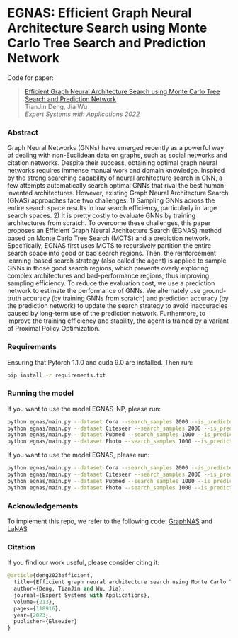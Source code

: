 # EGNAS: Efficient Graph Neural Architecture Search using Monte Carlo Tree Search and Prediction Network
Code for paper:  
> [Efficient Graph Neural Architecture Search using Monte Carlo Tree Search and Prediction Network](https://www.sciencedirect.com/science/article/abs/pii/S0957417422019340)  
> TianJin Deng, Jia Wu   
> *Expert Systems with Applications 2022*

### Abstract  
Graph Neural Networks (GNNs) have emerged recently as a powerful way of dealing with
non-Euclidean data on graphs, such as social networks and citation networks. 
Despite their success, obtaining optimal graph neural networks requires immense
manual work and domain knowledge. Inspired by the strong searching capability of 
neural architecture search in CNN, a few attempts automatically search optimal 
GNNs that rival the best human-invented architectures. However, existing Graph 
Neural Architecture Search (GNAS) approaches face two challenges: 1) Sampling 
GNNs across the entire search space results in low search efficiency, 
particularly in large search spaces. 2) It is pretty costly to evaluate GNNs by 
training architectures from scratch. To overcome these challenges, 
this paper proposes an Efficient Graph Neural Architecture Search (EGNAS) method based on 
Monte Carlo Tree Search (MCTS) and a prediction network. Specifically, 
EGNAS first uses MCTS to recursively partition the entire search space into 
good or bad search regions. Then, the reinforcement learning-based search 
strategy (also called the agent) is applied to sample GNNs in those good search 
regions, which prevents overly exploring complex architectures and 
bad-performance regions, thus improving sampling efficiency. 
To reduce the evaluation cost, we use a prediction network to estimate the 
performance of GNNs. We alternately use ground-truth accuracy (by training GNNs 
from scratch) and prediction accuracy (by the prediction network) to update the 
search strategy to avoid inaccuracies caused by long-term use of the prediction 
network. Furthermore, to improve the training efficiency and stability, 
the agent is trained by a variant of Proximal Policy Optimization.

### Requirements  
Ensuring that Pytorch 1.1.0 and cuda 9.0 are installed. Then run:
```bash
pip install -r requirements.txt
```

### Running the model
If you want to use the model EGNAS-NP, please run:
```bash
python egnas/main.py --dataset Cora --search_samples 2000 --is_predictor 0 --search_strategy PPO+MCTS --Cp 0.1 
python egnas/main.py --dataset Citeseer --search_samples 2000 --is_predictor 0 --search_strategy PPO+MCTS --Cp 0.1
python egnas/main.py --dataset Pubmed --search_samples 1000 --is_predictor 0 --search_strategy PPO+MCTS --Cp 1.0
python egnas/main.py --dataset Photo --search_samples 1000 --is_predictor 0 --search_strategy PPO+MCTS --Cp 0.1
``` 

If you want to use the model EGNAS, please run:
```bash
python egnas/main.py --dataset Cora --search_samples 2000 --is_predictor 1 --search_strategy PPO+MCTS --Cp 0.1 
python egnas/main.py --dataset Citeseer --search_samples 2000 --is_predictor 1 --search_strategy PPO+MCTS --Cp 0.1
python egnas/main.py --dataset Pubmed --search_samples 1000 --is_predictor 1 --search_strategy PPO+MCTS --Cp 1.0
python egnas/main.py --dataset Photo --search_samples 1000 --is_predictor 1 --search_strategy PPO+MCTS --Cp 0.1
```

### Acknowledgements
To implement this repo, we refer to the following code:
[GraphNAS](https://github.com/GraphNAS/GraphNAS) and
[LaNAS](https://github.com/facebookresearch/LaMCTS)

### Citation
If you find our work useful, please consider citing it:
```python
@article{deng2023efficient,
  title={Efficient graph neural architecture search using Monte Carlo Tree search and prediction network},
  author={Deng, TianJin and Wu, Jia},
  journal={Expert Systems with Applications},
  volume={213},
  pages={118916},
  year={2023},
  publisher={Elsevier}
}
```


